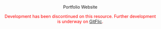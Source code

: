 <p align="center">Portfolio Website</p>
<p style='color:red' align="center"> Development has been discontinued on this resource. Further development is underway on <a href="https://gitflic.ru/">GitFlic</a>.</p>
